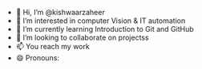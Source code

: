 - 👋 Hi, I’m @kishwaarzaheer
- 👀 I’m interested in computer Vision & IT automation 
- 🌱 I’m currently learning Introduction to Git and GitHub
- 💞️ I’m looking to collaborate on projectss
- 📫 You reach my work
- 😄 Pronouns: 
  

<!---
kishwaarzaheer/kishwaarzaheer is a ✨ special ✨ repository because its `README.md` (this file) appears on your GitHub profile.
You can click the Preview link to take a look at your changes.
--->
